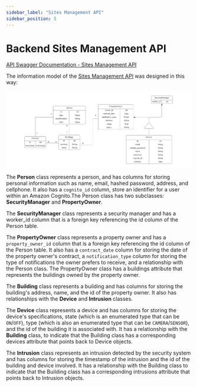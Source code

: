 ```yaml
---
sidebar_label: "Sites Management API"
sidebar_position: 5
---
```


# Backend Sites Management API
[API Swagger Documentation - Sites Management API](https://app.swaggerhub.com/apis/MARIANACABRALROSA01_1/Sites-Management-API/1.0.0)

The information model of the [Sites Management API](https://github.com/ES-07/sites-management-api) was designed in this way:

![Information Model](../../../static/img/db.png)

The **Person** class represents a person, and has columns for storing personal information such as name, email, hashed password, address, and cellphone. It also has a `cognito_id` column, store an identifier for a user within an Amazon Cognito.The Person class has two subclasses: **SecurityManager** and **PropertyOwner**.

The **SecurityManager** class represents a security manager and has a worker_id column that is a foreign key referencing the id column of the Person table.

The **PropertyOwner** class represents a property owner and has a `property_owner_id` column that is a foreign key referencing the id column of the Person table. It also has a `contract_date` column for storing the date of the property owner's contract, a `notification_type` column for storing the type of notifications the owner prefers to receive, and a relationship with the Person class. The PropertyOwner class has a buildings attribute that represents the buildings owned by the property owner.

The **Building** class represents a building and has columns for storing the building's address, name, and the id of the property owner. It also has relationships with the **Device** and **Intrusion** classes.

The **Device** class represents a device and has columns for storing the device's specifications, state (which is an enumerated type that can be `ON`/`OFF`), type (which is also an enumerated type that can be `CAMERA`/`SENSOR`), and the id of the building it is associated with. It has a relationship with the **Building** class, to indicate that the Building class has a corresponding devices attribute that points back to Device objects.

The **Intrusion** class represents an intrusion detected by the security system and has columns for storing the timestamp of the intrusion and the id of the building and device involved. It has a relationship with the Building class to indicate that the Building class has a corresponding intrusions attribute that points back to Intrusion objects.
